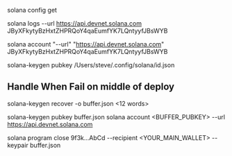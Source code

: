 solana config get

solana logs --url https://api.devnet.solana.com JByXFkytyBzHxtZHPRQoY4qaEumfYK7LQntyyfJBsWYB

solana account "--url" "https://api.devnet.solana.com" JByXFkytyBzHxtZHPRQoY4qaEumfYK7LQntyyfJBsWYB


solana-keygen pubkey /Users/steve/.config/solana/id.json 



## Handle When Fail on middle of deploy
solana-keygen recover -o buffer.json
<12 words>

solana-keygen pubkey buffer.json
solana account <BUFFER_PUBKEY> --url https://api.devnet.solana.com


solana program close 9f3k...AbCd --recipient <YOUR_MAIN_WALLET>
  --keypair buffer.json
